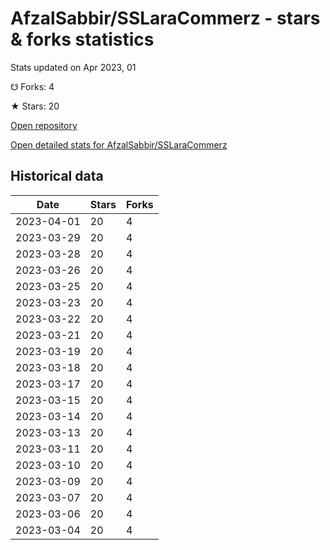 # AfzalSabbir/SSLaraCommerz - stars & forks statistics

Stats updated on Apr 2023, 01

☋ Forks: 4

★ Stars: 20

[Open repository](https://github.com/AfzalSabbir/SSLaraCommerz)

[Open detailed stats for AfzalSabbir/SSLaraCommerz](https://reviewgithub.com/rep/AfzalSabbir/SSLaraCommerz)

## Historical data
| Date | Stars | Forks |
|------|-------|-------|
| 2023-04-01 | 20 | 4 | 
| 2023-03-29 | 20 | 4 | 
| 2023-03-28 | 20 | 4 | 
| 2023-03-26 | 20 | 4 | 
| 2023-03-25 | 20 | 4 | 
| 2023-03-23 | 20 | 4 | 
| 2023-03-22 | 20 | 4 | 
| 2023-03-21 | 20 | 4 | 
| 2023-03-19 | 20 | 4 | 
| 2023-03-18 | 20 | 4 | 
| 2023-03-17 | 20 | 4 | 
| 2023-03-15 | 20 | 4 | 
| 2023-03-14 | 20 | 4 | 
| 2023-03-13 | 20 | 4 | 
| 2023-03-11 | 20 | 4 | 
| 2023-03-10 | 20 | 4 | 
| 2023-03-09 | 20 | 4 | 
| 2023-03-07 | 20 | 4 | 
| 2023-03-06 | 20 | 4 | 
| 2023-03-04 | 20 | 4 | 

